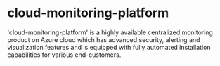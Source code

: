 # cloud-monitoring-platform
'cloud-monitoring-platform' is a highly available centralized monitoring product on Azure cloud which has advanced security, alerting and visualization features and is equipped with fully automated installation capabilities for various end-customers.
